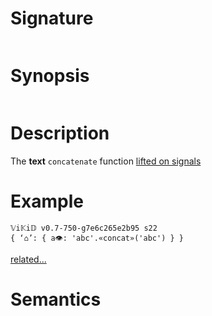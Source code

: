 # Signature
```vikid-signature
```

# Synopsis
```vikid-synopsis
```

# Description
The __text__ `concatenate` function [lifted on signals](/refman/concepts/pure_functions)

# Example
```vikid-script
𝕍i𝕂i𝔻 v0.7-750-g7e6c265e2b95 s22
{ ‘⌂’: { a👁: 'abc'.«concat»('abc') } }
```


[related...](https://en.wikipedia.org/wiki/Array_data_structure)

# Semantics